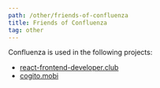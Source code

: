 ```yaml
---
path: /other/friends-of-confluenza
title: Friends of Confluenza
tag: other
---
```


Confluenza is used in the following projects:

- [react-frontend-developer.club]
- [cogito.mobi]


[react-frontend-developer.club]: https://react-frontend-developer.club
[cogito.mobi]: https://cogito.mobi
